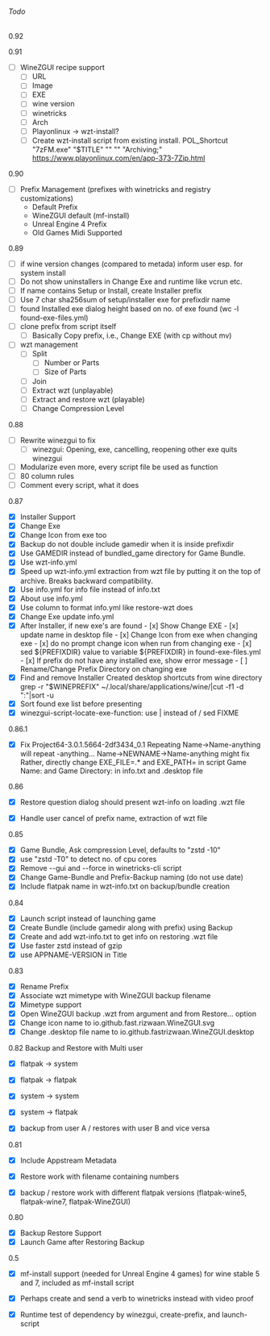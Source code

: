 ###### Todo
0.92 

0.91
- [ ] WineZGUI recipe support
    - [ ] URL
    - [ ] Image
    - [ ] EXE
    - [ ] wine version
    - [ ] winetricks
    - [ ] Arch
    - [ ] Playonlinux -> wzt-install?
    - [ ] Create wzt-install script from existing install.
         POL_Shortcut "7zFM.exe" "$TITLE" "" "" "Archiving;"
         https://www.playonlinux.com/en/app-373-7Zip.html 

0.90
- [ ] Prefix Management (prefixes with winetricks and registry customizations)
  - Default Prefix 
  - WineZGUI default (mf-install)
  - Unreal Engine 4 Prefix
  - Old Games Midi Supported

0.89
- [ ] if wine version changes (compared to metada) inform user esp. for system install
- [ ] Do not show uninstallers in Change Exe and runtime like vcrun etc.
- [ ] If name contains Setup or Install, create Installer prefix
- [ ] Use 7 char sha256sum of setup/installer exe for prefixdir name
- [ ] found Installed exe dialog height based on no. of exe found (wc -l found-exe-files.yml)
- [ ] clone prefix from script itself
  - [ ] Basically Copy prefix, i.e., Change EXE (with cp without mv) 
- [ ] wzt management
    - [ ] Split
        - [ ] Number or Parts
        - [ ] Size of Parts
    - [ ] Join
    - [ ] Extract wzt (unplayable)
    - [ ] Extract and restore wzt (playable)
    - [ ] Change Compression Level

0.88
- [ ] Rewrite winezgui to fix
  - [ ] winezgui:  Opening, exe, cancelling, reopening other exe quits winezgui
- [ ] Modularize even more, every script file be used as function
- [ ] 80 column rules
- [ ] Comment every script, what it does
  
0.87
- [x] Installer Support
- [x] Change Exe
- [x] Change Icon from exe too
- [x] Backup do not double include gamedir when it is inside prefixdir
- [x] Use GAMEDIR instead of bundled_game directory for Game Bundle.
- [x] Use wzt-info.yml
- [x] Speed up wzt-info.yml extraction from wzt file by putting it on the top of
      archive. Breaks backward compatibility.
- [x] Use info.yml for info file instead of info.txt
- [x] About use info.yml
- [x] Use column to format info.yml like restore-wzt does
- [x] Change Exe update info.yml
- [x] After Installer, if new exe's are found
      - [x] Show Change EXE
      - [x] update name in desktop file
      - [x] Change Icon from exe when changing exe
      - [x] do no prompt change icon when run from changing exe
      - [x] sed ${PREFIXDIR} value to variable ${PREFIXDIR} in found-exe-files.yml
      - [x] If prefix do not have any installed exe, show error message
      - [ ] Rename/Change Prefix Directory on changing exe
- [x] Find and remove Installer Created desktop shortcuts from wine directory
      grep -r "$WINEPREFIX" ~/.local/share/applications/wine/|cut -f1 -d ":"|sort -u
- [x] Sort found exe list before presenting 
- [x] winezgui-script-locate-exe-function: use | instead of / sed FIXME

0.86.1
- [x] Fix Project64-3.0.1.5664-2df3434_0.1 Repeating
      Name->Name-anything will repeat -anything...
      Name->NEWNAME->Name-anything might fix
      Rather, directly change EXE_FILE=.* and EXE_PATH= in script
      Game Name: and Game Directory: in info.txt and .desktop file

0.86
- [x] Restore question dialog should present wzt-info on loading .wzt file
- [x] Handle user cancel of prefix name, extraction of wzt file


0.85
- [x] Game Bundle, Ask compression Level, defaults to "zstd -10"
- [x] use "zstd -T0" to detect no. of cpu cores
- [x] Remove --gui and --force in winetricks-cli script
- [x] Change Game-Bundle and Prefix-Backup naming (do not use date)
- [x] Include flatpak name in wzt-info.txt on backup/bundle creation

0.84
- [x] Launch script instead of launching game
- [x] Create Bundle (include gamedir along with prefix) using Backup
- [x] Create and add wzt-info.txt to get info on restoring .wzt file
- [x] Use faster zstd instead of gzip
- [x] use APPNAME-VERSION in Title

0.83
- [x] Rename Prefix
- [x] Associate wzt mimetype with WineZGUI backup filename
- [x] Mimetype support
- [x] Open WineZGUI backup .wzt from argument and from Restore... option
- [x] Change icon name to io.github.fast.rizwaan.WineZGUI.svg
- [x] Change .desktop file name to io.github.fastrizwaan.WineZGUI.desktop

0.82
Backup and Restore with Multi user
- [x] flatpak -> system
- [x] flatpak -> flatpak
- [x] system -> system
- [x] system -> flatpak
- [x] backup from user A / restores with user B and vice versa


0.81

- [x] Include Appstream Metadata
- [x] Restore work with filename containing numbers
- [x] backup / restore work with different flatpak versions (flatpak-wine5, flatpak-wine7, flatpak-WineZGUI)



0.80

- [x] Backup Restore Support
- [x] Launch Game after Restoring Backup

0.5

- [x] mf-install support (needed for Unreal Engine 4 games) for wine stable 5 and 7, included as mf-install script
- [x] Perhaps create and send a verb to winetricks instead with video proof
- [x] Runtime test of dependency by winezgui, create-prefix, and launch-script




